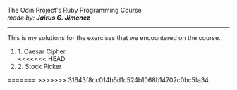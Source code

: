 The Odin Project's Ruby Programming Course <br>
<i>made by: <b>Jairus G. Jimenez</b> </i>
<hr>
This is my solutions for the exercises that we encountered on the course. <br>
<ol>
	<li>1. Caesar Cipher</li>
<<<<<<< HEAD
	<li>2. Stock Picker</li>
</ol>
=======
</ol>
>>>>>>> 31643f8cc014b5d1c524b1068b14702c0bc5fa34
